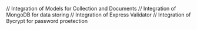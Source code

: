 
// Integration of Models for Collection and Documents
// Integration of MongoDB for data storing
// Integration of Express Validator
// Integration of Bycrypt for password proetection
